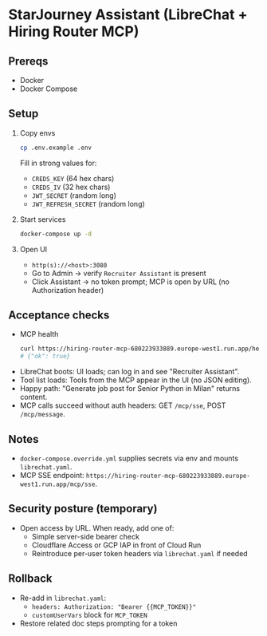 # StarJourney Assistant (LibreChat + Hiring Router MCP)

## Prereqs
- Docker
- Docker Compose

## Setup
1. Copy envs
   ```bash
   cp .env.example .env
   ```
   Fill in strong values for:
   - `CREDS_KEY` (64 hex chars)
   - `CREDS_IV` (32 hex chars)
   - `JWT_SECRET` (random long)
   - `JWT_REFRESH_SECRET` (random long)

2. Start services
   ```bash
   docker-compose up -d
   ```

3. Open UI
   - `http(s)://<host>:3080`
   - Go to Admin → verify `Recruiter Assistant` is present
   - Click Assistant → no token prompt; MCP is open by URL (no Authorization header)

## Acceptance checks
- MCP health
  ```bash
  curl https://hiring-router-mcp-680223933889.europe-west1.run.app/health
  # {"ok": true}
  ```
- LibreChat boots: UI loads; can log in and see "Recruiter Assistant".
- Tool list loads: Tools from the MCP appear in the UI (no JSON editing).
- Happy path: "Generate job post for Senior Python in Milan" returns content.
- MCP calls succeed without auth headers: GET `/mcp/sse`, POST `/mcp/message`.

## Notes
- `docker-compose.override.yml` supplies secrets via env and mounts `librechat.yaml`.
- MCP SSE endpoint: `https://hiring-router-mcp-680223933889.europe-west1.run.app/mcp/sse`.

## Security posture (temporary)
- Open access by URL. When ready, add one of:
  - Simple server-side bearer check
  - Cloudflare Access or GCP IAP in front of Cloud Run
  - Reintroduce per-user token headers via `librechat.yaml` if needed

## Rollback
- Re-add in `librechat.yaml`:
  - `headers: Authorization: "Bearer {{MCP_TOKEN}}"`
  - `customUserVars` block for `MCP_TOKEN`
- Restore related doc steps prompting for a token
